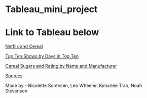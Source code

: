 # Tableau_mini_project

# Link to Tableau below

[Netflix and Cereal](https://public.tableau.com/app/profile/leo.wheeler/viz/netflix-and-cereal/Story1?publish=yes)

[Top Ten Shows by Days in Top Ten](https://public.tableau.com/app/profile/leo.wheeler/viz/topten-netflix-mostdays/MostDaysinTopTen?publish=yes)

[Cereal Sugars and Rating by Name and Manufacturer](https://public.tableau.com/app/profile/nicolette.sorensen/viz/CerealSugarsandRating/Sheet1?publish=yes)

<ins>Sources</ins>

Made by - Nicolette Sorensen, Leo Wheeler, Kimarlee Tran, Noah Stevenson
